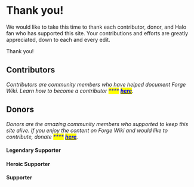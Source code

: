 # Thank you!

We would like to take this time to thank each contributor, donor, and Halo fan who has supported this site. Your contributions and efforts are greatly appreciated, down to each and every edit.

Thank you!

## Contributors

_Contributors are community members who have helped document Forge Wiki. Learn how to become a contributor <mark style="color:blue;">****</mark>_ [_<mark style="color:blue;">**here**</mark>_](how-can-i-help/documenting.md)_._

## Donors

_Donors are the amazing community members who supported to keep this site alive. If you enjoy the content on Forge Wiki and would like to contribute, donate <mark style="color:blue;">****</mark>_ [_<mark style="color:blue;">**here**</mark>_](https://github.com/sponsors/forgewiki)_._

#### Legendary Supporter

#### Heroic Supporter

#### Supporter
